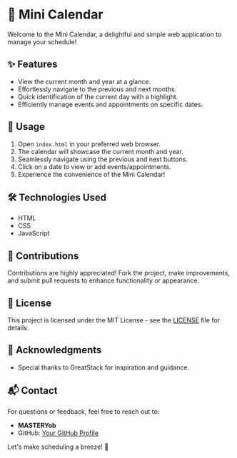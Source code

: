 # 📅 Mini Calendar
Welcome to the Mini Calendar, a delightful and simple web application to manage your schedule!

## ✨ Features
- View the current month and year at a glance.
- Effortlessly navigate to the previous and next months.
- Quick identification of the current day with a highlight.
- Efficiently manage events and appointments on specific dates.

## 🚀 Usage
1. Open `index.html` in your preferred web browser.
2. The calendar will showcase the current month and year.
3. Seamlessly navigate using the previous and next buttons.
4. Click on a date to view or add events/appointments.
5. Experience the convenience of the Mini Calendar!

## 🛠️ Technologies Used
- HTML
- CSS
- JavaScript

## 🤝 Contributions
Contributions are highly appreciated! Fork the project, make improvements, and submit pull requests to enhance functionality or appearance.

## 📜 License
This project is licensed under the MIT License - see the [LICENSE](LICENSE) file for details.

## 🙌 Acknowledgments
- Special thanks to GreatStack for inspiration and guidance.

## 📬 Contact
For questions or feedback, feel free to reach out to:
- **MASTERYob**
- GitHub: [Your GitHub Profile](https://github.com/YawBoah)

Let's make scheduling a breeze! 🌟
